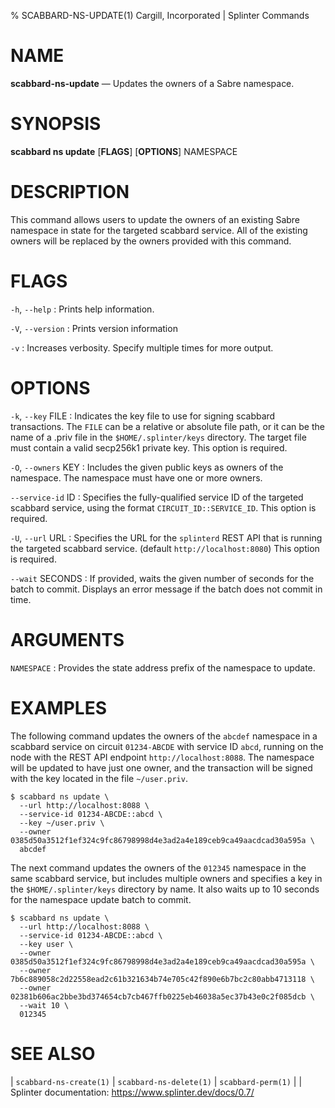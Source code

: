 % SCABBARD-NS-UPDATE(1) Cargill, Incorporated | Splinter Commands
<!--
  Copyright 2018-2022 Cargill Incorporated
  Licensed under Creative Commons Attribution 4.0 International License
  https://creativecommons.org/licenses/by/4.0/
-->

NAME
====

**scabbard-ns-update** — Updates the owners of a Sabre namespace.

SYNOPSIS
========

**scabbard ns update** \[**FLAGS**\] \[**OPTIONS**\] NAMESPACE

DESCRIPTION
===========
This command allows users to update the owners of an existing Sabre namespace in
state for the targeted scabbard service. All of the existing owners will be
replaced by the owners provided with this command.

FLAGS
=====
`-h`, `--help`
: Prints help information.

`-V`, `--version`
: Prints version information

`-v`
: Increases verbosity. Specify multiple times for more output.

OPTIONS
=======
`-k`, `--key` FILE
: Indicates the key file to use for signing scabbard transactions. The `FILE`
  can be a relative or absolute file path, or it can be the name of a .priv file
  in the `$HOME/.splinter/keys` directory. The target file must contain a valid
  secp256k1 private key. This option is required.

`-O`, `--owners` KEY
: Includes the given public keys as owners of the namespace. The namespace must
  have one or more owners.

`--service-id` ID
: Specifies the fully-qualified service ID of the targeted scabbard service,
  using the format `CIRCUIT_ID::SERVICE_ID`. This option is required.

`-U`, `--url` URL
: Specifies the URL for the `splinterd` REST API that is running the targeted
  scabbard service. (default `http://localhost:8080`) This option is required.

`--wait` SECONDS
: If provided, waits the given number of seconds for the batch to commit.
  Displays an error message if the batch does not commit in time.

ARGUMENTS
=========
`NAMESPACE`
: Provides the state address prefix of the namespace to update.

EXAMPLES
========
The following command updates the owners of the `abcdef` namespace in a scabbard
service on circuit `01234-ABCDE` with service ID `abcd`, running on the node
with the REST API endpoint `http://localhost:8088`. The namespace will be
updated to have just one owner, and the transaction will be signed with the key
located in the file `~/user.priv`.

```
$ scabbard ns update \
  --url http://localhost:8088 \
  --service-id 01234-ABCDE::abcd \
  --key ~/user.priv \
  --owner 0385d50a3512f1ef324c9fc86798998d4e3ad2a4e189ceb9ca49aacdcad30a595a \
  abcdef
```

The next command updates the owners of the `012345` namespace in the same
scabbard service, but includes multiple owners and specifies a key in the
`$HOME/.splinter/keys` directory by name. It also waits up to 10 seconds for the
namespace update batch to commit.

```
$ scabbard ns update \
  --url http://localhost:8088 \
  --service-id 01234-ABCDE::abcd \
  --key user \
  --owner 0385d50a3512f1ef324c9fc86798998d4e3ad2a4e189ceb9ca49aacdcad30a595a \
  --owner 7b6c889058c2d22558ead2c61b321634b74e705c42f890e6b7bc2c80abb4713118 \
  --owner 02381b606ac2bbe3bd374654cb7cb467ffb0225eb46038a5ec37b43e0c2f085dcb \
  --wait 10 \
  012345
```

SEE ALSO
========
| `scabbard-ns-create(1)`
| `scabbard-ns-delete(1)`
| `scabbard-perm(1)`
|
| Splinter documentation: https://www.splinter.dev/docs/0.7/
